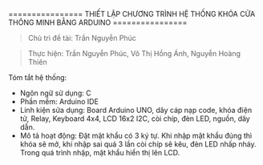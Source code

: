 ================ THIẾT LẬP CHƯƠNG TRÌNH HỆ THỐNG KHÓA CỬA THÔNG MINH BẰNG ARDUINO ================
> Chủ trì đề tài: Trần Nguyễn Phúc

> Thực hiện: Trần Nguyễn Phúc, Võ Thị Hồng Ánh, Nguyễn Hoàng Thiên

Tóm tắt hệ thống:
+ Ngôn ngữ sử dụng: C
+ Phần mềm: Arduino IDE
+ Linh kiện sửa dụng: Board Arduino UNO, dây cáp nạp code, khóa điện tử, Relay, Keyboard 4x4, LCD 16x2 I2C, còi chíp, đèn LED, nguồn, dây dẫn.
+ Mô tả hoạt động: Đặt mật khẩu có 3 ký tự. Khi nhập mật khẩu đúng thì khóa sẽ mở, khi nhập sai quá 3 lần còi chíp sẽ kêu, đèn LED nhấp nháy. Trong quá trình nhập, mật khẩu hiển thị lên LCD.
